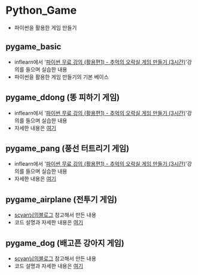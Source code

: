 # Python_Game
- 파이썬을 활용한 게임 만들기

## pygame_basic
- inflearn에서 '[파이썬 무료 강의 (활용편1) - 추억의 오락실 게임 만들기 (3시간)](https://www.inflearn.com/course/%EB%82%98%EB%8F%84%EC%BD%94%EB%94%A9-%ED%8C%8C%EC%9D%B4%EC%8D%AC-%ED%99%9C%EC%9A%A9%ED%8E%B8-1/dashboard)'강의를 들으며 실습한 내용
- 파이썬을 활용한 게임 만들기의 기본 베이스

## pygame_ddong (똥 피하기 게임)
- inflearn에서 '[파이썬 무료 강의 (활용편1) - 추억의 오락실 게임 만들기 (3시간)](https://www.inflearn.com/course/%EB%82%98%EB%8F%84%EC%BD%94%EB%94%A9-%ED%8C%8C%EC%9D%B4%EC%8D%AC-%ED%99%9C%EC%9A%A9%ED%8E%B8-1/dashboard)'강의를 들으며 실습한 내용
- 자세한 내용은 [여기](https://github.com/heejin99/Python_Game/tree/master/pygame_ddong)

## pygame_pang (풍선 터트리기 게임)
- inflearn에서 '[파이썬 무료 강의 (활용편1) - 추억의 오락실 게임 만들기 (3시간)](https://www.inflearn.com/course/%EB%82%98%EB%8F%84%EC%BD%94%EB%94%A9-%ED%8C%8C%EC%9D%B4%EC%8D%AC-%ED%99%9C%EC%9A%A9%ED%8E%B8-1/dashboard)'강의를 들으며 실습한 내용
- 자세한 내용은 [여기](https://github.com/heejin99/Python_Game/tree/master/pygame_pang)

## pygame_airplane (전투기 게임)
- [scyan님의블로그](https://m.blog.naver.com/PostList.nhn?blogId=scyan2011&categoryNo=59&listStyle=style1) 참고해서 만든 내용
- 코드 설명과 자세한 내용은 [여기](https://github.com/heejin99/Python_Game/tree/master/pygame_airplane)

## pygame_dog (배고픈 강아지 게임)
- [scyan님의블로그](https://m.blog.naver.com/PostList.nhn?blogId=scyan2011&categoryNo=59&listStyle=style1) 참고해서 만든 내용
- 코드 설명과 자세한 내용은 [여기](https://github.com/heejin99/Python_Game/tree/master/pygame_dog)
